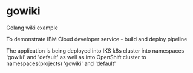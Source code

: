 # gowiki
Golang wiki example

To demonstrate IBM Cloud developer service - build and deploy pipeline

The application is being deployed into IKS k8s cluster into namespaces 'gowiki' and 'default' as well as into OpenShift cluster to namespaces(projects) 'gowiki' and 'default'
